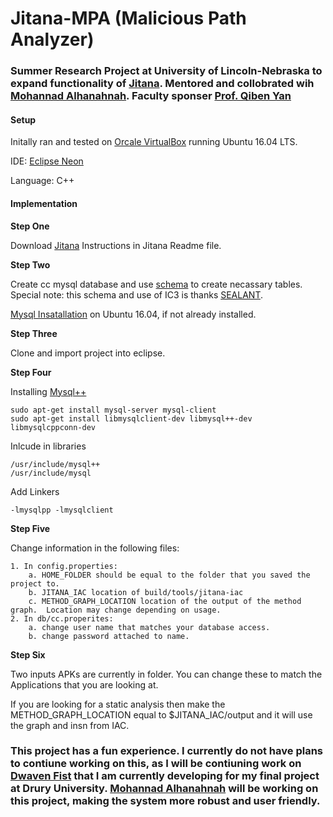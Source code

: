 # Jitana-MPA  (Malicious Path Analyzer)
### **Summer Research Project at University of Lincoln-Nebraska to expand functionality of [Jitana](https://github.com/ytsutano/jitana/tree/master). Mentored and collobrated wih [Mohannad Alhanahnah](https://github.com/Mohannadcse).  Faculty sponser [Prof. Qiben Yan](http://cse.unl.edu/~qyan/)**

#### Setup

Initally ran and tested on [Orcale VirtualBox](https://www.virtualbox.org/) running Ubuntu 16.04 LTS.

IDE:  [Eclipse Neon](http://www.eclipse.org/neon/)

Language: C++

#### Implementation

**Step One**

Download [Jitana](https://github.com/ytsutano/jitana/tree/master)
  Instructions in Jitana Readme file.
  
**Step Two**

Create cc mysql database and use [schema](https://github.com/asnyder97/Jitana-MPA/blob/master/db/schema) to create necassary tables.
  Special note:  this schema and use of IC3 is thanks [SEALANT](https://softarch.usc.edu/sealant/).

[Mysql Insatallation](https://www.digitalocean.com/community/tutorials/how-to-install-mysql-on-ubuntu-16-04) on Ubuntu 16.04, if not already installed.

**Step Three**

Clone and import project into eclipse.

**Step Four**

Installing [Mysql++](https://tangentsoft.com/mysqlpp/home)

```
sudo apt-get install mysql-server mysql-client
sudo apt-get install libmysqlclient-dev libmysql++-dev libmysqlcppconn-dev
```

Inlcude in libraries
```
/usr/include/mysql++
/usr/include/mysql
```

Add Linkers
```
-lmysqlpp -lmysqlclient
```

**Step Five**

Change information in the following files:

	1. In config.properties:
		a. HOME_FOLDER should be equal to the folder that you saved the project to.
		b. JITANA_IAC location of build/tools/jitana-iac
		c. METHOD_GRAPH_LOCATION location of the output of the method graph.  Location may change depending on usage.
	2. In db/cc.properites:
		a. change user name that matches your database access.
		b. change password attached to name.
		
**Step Six**

Two inputs APKs are currently in folder.  You can change these to match the Applications that you are looking at.

If you are looking for a static analysis then make the METHOD_GRAPH_LOCATION equal to $JITANA_IAC/output and it will use the graph and insn from IAC.




### This project has a fun experience.  I currently do not have plans to contiune working on this, as I will be contiuning work on  [Dwaven Fist](https://bitbucket.org/Totally_Real_Humans/dwarven_fisticuffs/wiki/Home) that I am currently developing for my final project at Drury University.  [Mohannad Alhanahnah](https://github.com/Mohannadcse) will be working on this project, making the system more robust and user friendly.

